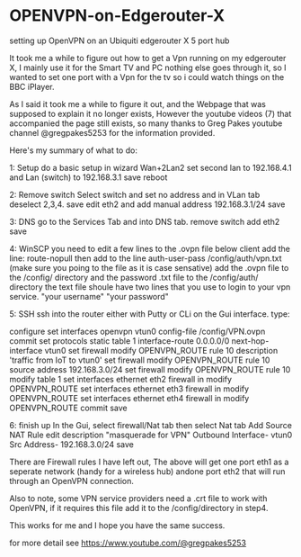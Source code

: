 # OPENVPN-on-Edgerouter-X
setting up OpenVPN on an Ubiquiti edgerouter X 5 port hub

It took me a while to figure out how to get a Vpn running on my edgerouter X,
I mainly use it for the Smart TV and PC nothing else goes through it,  so 
I wanted to set one port with a Vpn for the tv so i could watch things on the BBC iPlayer.

As I said it took me a while to figure it out, and the Webpage that was supposed to explain it no longer exists, However the youtube videos (7) that accompanied the page still exists, so many thanks to Greg Pakes youtube channel @gregpakes5253 for the information provided.

Here's my summary of what to do:

1: Setup
do a basic setup in wizard Wan+2Lan2
set second lan to 192.168.4.1
and Lan (switch) to 192.168.3.1
save
reboot

2: Remove switch
Select switch and set no address
and in VLan tab deselect 2,3,4.
save
edit eth2 and add manual address 192.168.3.1/24
save

3: DNS
go to the Services Tab and into DNS tab.
remove switch
add eth2 
save

4: WinSCP
you need to edit a few lines to the .ovpn file
below client add the line:
route-nopull
then add to the line 
auth-user-pass /config/auth/vpn.txt  (make sure you poing to the file as it is case sensative)
add the .ovpn file to the /config/ directory
and the password .txt file to the /config/auth/ directory
the text file shoule have two lines that you use to login to your vpn service.
"your username"
"your password"

5: SSH
ssh into the router either with Putty or CLi on the Gui interface.
type: 

configure
set interfaces openvpn vtun0 config-file /config/VPN.ovpn
commit
set protocols static table 1 interface-route 0.0.0.0/0 next-hop-interface vtun0
set firewall modify OPENVPN_ROUTE rule 10 description 'traffic from IoT to vtun0'
set firewall modify OPENVPN_ROUTE rule 10 source address 192.168.3.0/24
set firewall modify OPENVPN_ROUTE rule 10 modify table 1
set interfaces ethernet eth2 firewall in modify OPENVPN_ROUTE
set interfaces ethernet eth3 firewall in modify OPENVPN_ROUTE
set interfaces ethernet eth4 firewall in modify OPENVPN_ROUTE
commit
save

6: finish up
In the Gui, select firewall/Nat tab
then select Nat tab
Add Source NAT Rule
edit description "masquerade for VPN"
Outbound Interface- vtun0
Src Address- 192.168.3.0/24
save




There are Firewall rules I have left out, The above will get one port eth1 as a seperate network (handy for a wireless hub) 
andone port eth2 that will run through an OpenVPN connection.

Also to note, some VPN service providers need a .crt file to work with OpenVPN, if it requires this file add it to the /config/directory in step4.


This works for me and I hope you have the same success.

for more detail see https://www.youtube.com/@gregpakes5253

